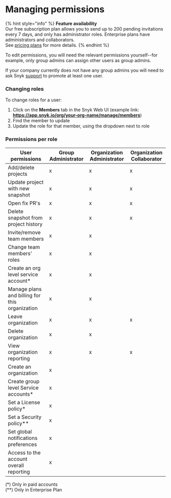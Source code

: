 # Managing permissions

{% hint style="info" %}
**Feature availability**\
Our free subscription plan allows you to send up to 200 pending invitations every 7 days, and only has administrator roles. Enterprise plans have administrators and collaborators.\
See [pricing plans](https://snyk.io/plans/) for more details.
{% endhint %}

To edit permissions, you will need the relevant permissions yourself--for example, only group admins can assign other users as group admins.

If your company currently does not have any group admins you will need to ask Snyk [support](https://support.snyk.io/hc/en-us/requests/new) to promote at least one user.

### Changing roles

To change roles for a user:

1. Click on the **Members** tab in the Snyk Web UI (example link: **https://app.snyk.io/org/your-org-name/manage/members**)
2. Find the member to update
3. Update the role for that member, using the dropdown next to role

### Permissions per role

| User permissions                               | Group Administrator | Organization Administrator | Organization Collaborator |
| ---------------------------------------------- | ------------------- | -------------------------- | ------------------------- |
| Add/delete projects                            | x                   | x                          | x                         |
| Update project with new snapshot               | x                   | x                          | x                         |
| Open fix PR's                                  | x                   | x                          | x                         |
| Delete snapshot from project history           | x                   | x                          | x                         |
| Invite/remove team members                     | x                   | x                          |                           |
| Change team members’ roles                     | x                   | x                          |                           |
| Create an org level service account\*          | x                   | x                          |                           |
| Manage plans and billing for this organization | x                   | x                          |                           |
| Leave organization                             | x                   | x                          | x                         |
| Delete organization                            | x                   | x                          |                           |
| View organization reporting                    | x                   | x                          | x                         |
| Create an organization                         | x                   |                            |                           |
| Create group level Service accounts\*          | x                   |                            |                           |
| Set a License policy\*                         | x                   |                            |                           |
| Set a Security policy\*\*                      | x                   |                            |                           |
| Set global notifications preferences           | x                   |                            |                           |
| Access to the account overall reporting        | x                   |                            |                           |

(\*) Only in paid accounts\
(\*\*) Only in Enterprise Plan
